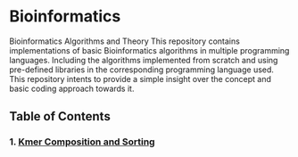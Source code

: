 # Bioinformatics
Bioinformatics Algorithms and Theory
This repository contains implementations of basic Bioinformatics algorithms in multiple programming languages. Including the algorithms implemented from scratch and using pre-defined libraries in the corresponding programming language used. This repository intents to provide a simple insight over the concept and basic coding approach towards it.

## Table of Contents
### 1.  [Kmer Composition and Sorting](https://github.com/Ayush-Shyam-Kumar/Bioinformatics/tree/main/Kmer%20Composition%20and%20Sorting)
